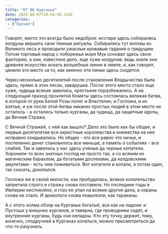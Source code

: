 ```yaml
---
title: "КТ ВК Курганье"
date: 2025-08-07T19:54:40.114Z
categories:
 - ["Прочее"]
---
```


Говорят, место это всегда было недоброе: исстари здесь собирались
колдуны вершить свои темные ритуалы. Собирались тут волхвы из Великого
леса и проводили ужасные кровавые гадания о грядущем. Потом торговый
народ с побережья моря Мук основал здесь свою факторию, а они, известное
дело, еще хуже колдунов: ведь знали они древнее искусство искать
волшебные линии в земле, и, как говорят, ценили это место за то, как
именно эти линии здесь сходятся.

Через несколько десятилетий после становления Владычества была здесь,
прямо в этих лесах, заварушка. После этого место стало еще хуже, чудища
всякие завелись, крестьяне поразбежались. А на следующий приход
проклятой Кометы здесь состоялась великая битва, в которой от руки Белой
Розы полег и Властелин, и Госпожа, и их взятые, и уж после этой битвы
никаких простых людей в этом месте не осталось - а остались только
курганы, да чудища, да защитные идолы, да Вечная Стража.

С Вечной Стражей, с ней как вышло? Дело это было как бы общее, и первые
десятилетия все окрестные королевства и княжества на нее исправно
скидывались. Но общее - это все равно что ничье, и постепенно денег
становилось все меньше, а память о событиях - все слабей. Так и завелись
у нас здесь ученые да черные копатели. Хоронили-то всех знатных господ
не просто так, а со всяким их магическим барахлом, да богатыми
доспехами, да колдовскими амулетами - есть чем поживиться. Вот копатели
и копали, а потом один, так сказать, докопался.

Госпожа же в своей милости, как пробудилась, всякое копательство
запретила строго и стражу снова поставила. Но последние годы в Империи
неспокойно, и глаз ее упал на всякие другие дела, а охраны снова не
стало. И археологи снова повылезли, как тараканы.

А с этого холма обзор на Курганье богатый, все как на ладони: и Пустоши
у внешних курганов, и таверна, где проводники сидят, и внутренние
курганы, будь они неладны. Кто эту точку держит, тому, конечно,
сподручней в Курганах копаться, можно присмотреться да что-то разузнать.
